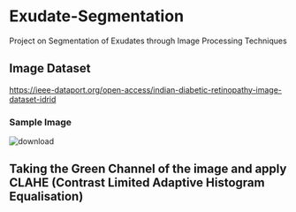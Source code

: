 # Exudate-Segmentation
Project on Segmentation of Exudates through Image Processing Techniques
## Image Dataset 
https://ieee-dataport.org/open-access/indian-diabetic-retinopathy-image-dataset-idrid
### Sample Image
![download](https://user-images.githubusercontent.com/44440114/114540923-b6624e00-9c73-11eb-8e92-c643274e7e63.png)
## Taking the Green Channel of the image and apply CLAHE (Contrast Limited Adaptive Histogram Equalisation) 



